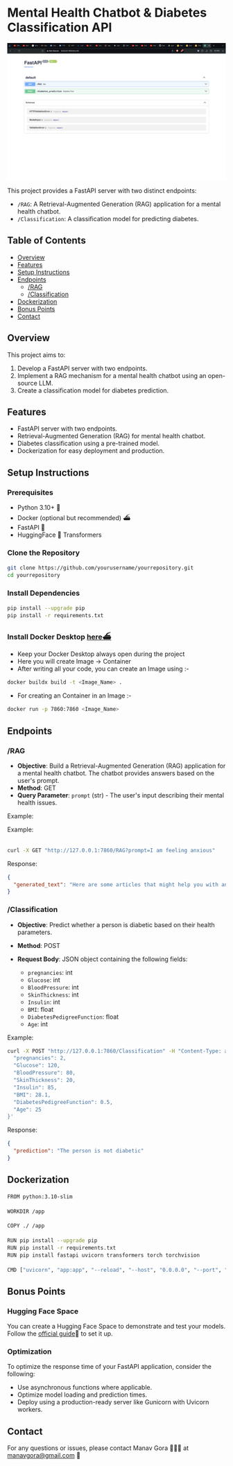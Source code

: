 # Mental Health Chatbot & Diabetes Classification API

![](images/3.png)


This project provides a FastAPI server with two distinct endpoints:
- `/RAG`: A Retrieval-Augmented Generation (RAG) application for a mental health chatbot.
- `/Classification`: A classification model for predicting diabetes.

## Table of Contents

- [Overview](#overview)
- [Features](#features)
- [Setup Instructions](#setup-instructions)
- [Endpoints](#endpoints)
  - [/RAG](#rag)
  - [/Classification](#classification)
- [Dockerization](#dockerization)
- [Bonus Points](#bonus-points)
- [Contact](#contact)

## Overview

This project aims to:
1. Develop a FastAPI server with two endpoints.
2. Implement a RAG mechanism for a mental health chatbot using an open-source LLM.
3. Create a classification model for diabetes prediction.

## Features

- FastAPI server with two endpoints.
- Retrieval-Augmented Generation (RAG) for mental health chatbot.
- Diabetes classification using a pre-trained model.
- Dockerization for easy deployment and production.

## Setup Instructions

### Prerequisites

- Python 3.10+ 🐍
- Docker (optional but recommended) ⛴️
- FastAPI 💨
- HuggingFace 🤗 Transformers

### Clone the Repository

```bash
git clone https://github.com/yourusername/yourrepository.git
cd yourrepository
```

### Install Dependencies

```bash
pip install --upgrade pip
pip install -r requirements.txt
```

### Install Docker Desktop [here⛴️](https://docs.docker.com/get-docker/)
 
- Keep your Docker Desktop always open during the project
- Here you will create Image -> Container 
- After writing all your code, you can create an Image using :- 

```bash
docker buildx build -t <Image_Name> .
```

[](1.png)

- For creating an Container in an Image :-

```bash
docker run -p 7860:7860 <Image_Name>
````

[](2.png)


## Endpoints

### /RAG

- **Objective**: Build a Retrieval-Augmented Generation (RAG) application for a mental health chatbot. The chatbot provides answers based on the user's prompt.
- **Method**: GET
- **Query Parameter**: `prompt` (str) - The user's input describing their mental health issues.

[](4.png)

Example:

Example:

```bash

curl -X GET "http://127.0.0.1:7860/RAG?prompt=I am feeling anxious"

```

Response:

```json
{
  "generated_text": "Here are some articles that might help you with anxiety..."
}
```

### /Classification

- **Objective**: Predict whether a person is diabetic based on their health parameters.
- **Method**: POST
- **Request Body**: JSON object containing the following fields:
  - `pregnancies`: int
  - `Glucose`: int
  - `BloodPressure`: int
  - `SkinThickness`: int
  - `Insulin`: int
  - `BMI`: float
  - `DiabetesPedigreeFunction`: float
  - `Age`: int

  [](5.png)

Example:

```bash
curl -X POST "http://127.0.0.1:7860/Classification" -H "Content-Type: application/json" -d '{
  "pregnancies": 2,
  "Glucose": 120,
  "BloodPressure": 80,
  "SkinThickness": 20,
  "Insulin": 85,
  "BMI": 28.1,
  "DiabetesPedigreeFunction": 0.5,
  "Age": 25
}'
```

Response:

```json
{
  "prediction": "The person is not diabetic"
}
```

[](6.png)

## Dockerization

```bash
FROM python:3.10-slim

WORKDIR /app

COPY ./ /app

RUN pip install --upgrade pip
RUN pip install -r requirements.txt
RUN pip install fastapi uvicorn transformers torch torchvision

CMD ["uvicorn", "app:app", "--reload", "--host", "0.0.0.0", "--port", "7860"]
```


## Bonus Points

### Hugging Face Space

You can create a Hugging Face Space to demonstrate and test your models. Follow the [official guide](https://huggingface.co/spaces)🤗 to set it up.

### Optimization

To optimize the response time of your FastAPI application, consider the following:
- Use asynchronous functions where applicable.
- Optimize model loading and prediction times.
- Deploy using a production-ready server like Gunicorn with Uvicorn workers.

## Contact

For any questions or issues, please contact Manav Gora 🙋🏻‍♂️ at manavgora@gmail.com 📧


